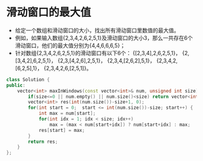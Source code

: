 # 滑动窗口的最大值

- 给定一个数组和滑动窗口的大小，找出所有滑动窗口里数值的最大值。  
- 例如，如果输入数组{2,3,4,2,6,2,5,1}及滑动窗口的大小3，那么一共存在6个滑动窗口，他们的最大值分别为{4,4,6,6,6,5}；
- 针对数组{2,3,4,2,6,2,5,1}的滑动窗口有以下6个： {[2,3,4],2,6,2,5,1}， {2,[3,4,2],6,2,5,1}， {2,3,[4,2,6],2,5,1}， {2,3,4,[2,6,2],5,1}， {2,3,4,2,[6,2,5],1}， {2,3,4,2,6,[2,5,1]}。

```cpp
class Solution {
public:
    vector<int> maxInWindows(const vector<int>& num, unsigned int size) {
        if(size<=0 || num.empty() || num.size()<size) return vector<int>();
        vector<int> res(int(num.size())-size+1, 0);
        for(int start = 0;  start <= int(num.size())-size; start++) {
            int max = num[start];
            for(int idx = 1; idx < size; idx++)
                max = (max < num[start+idx]) ? num[start+idx] : max;
            res[start] = max;
        }
        return res;
    }
};
```
